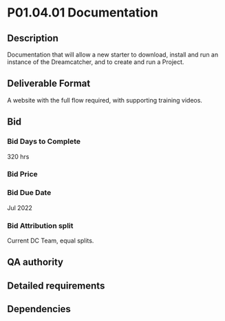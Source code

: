 # P01.04.01 Documentation

## Description

Documentation that will allow a new starter to download, install and run an instance of the Dreamcatcher, and to create and run a Project.

## Deliverable Format

A website with the full flow required, with supporting training videos.

## Bid 

### Bid Days to Complete

320 hrs

### Bid Price

### Bid Due Date

Jul 2022

### Bid Attribution split

Current DC Team, equal splits.

## QA authority

## Detailed requirements

## Dependencies
